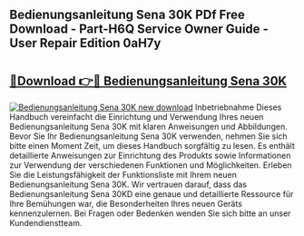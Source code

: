 ## Bedienungsanleitung Sena 30K PDf Free Download - Part-H6Q Service Owner Guide - User Repair Edition 0aH7y

# <h2><a href="http://df61vb.blite.top/?on=Bedienungsanleitung+Sena+30K">🔗Download 👉🔴 Bedienungsanleitung Sena 30K</a></h2>

[![Bedienungsanleitung Sena 30K new download](https://i.imgur.com/lujVjoI.png)](http://df61vb.blite.top/?on=Bedienungsanleitung+Sena+30K)
Inbetriebnahme Dieses Handbuch vereinfacht die Einrichtung und Verwendung Ihres neuen Bedienungsanleitung Sena 30K mit klaren Anweisungen und Abbildungen. Bevor Sie Ihr Bedienungsanleitung Sena 30K verwenden, nehmen Sie sich bitte einen Moment Zeit, um dieses Handbuch sorgfältig zu lesen. Es enthält detaillierte Anweisungen zur Einrichtung des Produkts sowie Informationen zur Verwendung der verschiedenen Funktionen und Möglichkeiten. Erleben Sie die Leistungsfähigkeit der Funktionsliste mit Ihrem neuen Bedienungsanleitung Sena 30K. Wir vertrauen darauf, dass das Bedienungsanleitung Sena 30KD eine genaue und detaillierte Ressource für Ihre Bemühungen war, die Besonderheiten Ihres neuen Geräts kennenzulernen. Bei Fragen oder Bedenken wenden Sie sich bitte an unser Kundendienstteam.

